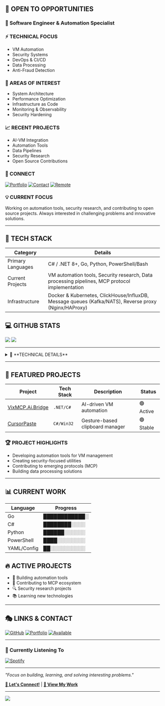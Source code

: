 ## 💼 OPEN TO OPPORTUNITIES
### 🚀 Software Engineer & Automation Specialist

### ⚡ TECHNICAL FOCUS
- VM Automation
- Security Systems
- DevOps & CI/CD
- Data Processing
- Anti-Fraud Detection

### 🎯 AREAS OF INTEREST
- System Architecture
- Performance Optimization
- Infrastructure as Code
- Monitoring & Observability
- Security Hardening

### 📈 RECENT PROJECTS
- AI-VM Integration
- Automation Tools
- Data Pipelines
- Security Research
- Open Source Contributions

### 🔗 CONNECT
[![Portfolio](https://img.shields.io/badge/Portfolio-b--b.top-FF6B6B?style=for-the-badge&logo=firefox&logoColor=white)](https://b-b.top)
[![Contact](https://img.shields.io/badge/Contact-Available-4ECDC4?style=for-the-badge&logo=handshake&logoColor=white)](https://contact.b-b.top)
[![Remote](https://img.shields.io/badge/Remote-Worldwide-45B7D1?style=for-the-badge&logo=globe&logoColor=white)](https://contact.b-b.top)

### 💡 CURRENT FOCUS
Working on automation tools, security research, and contributing to open source projects. Always interested in challenging problems and innovative solutions.

---

## 🚀 TECH STACK

| Category        | Details                               |
|-----------------|---------------------------------------|
| Primary Languages | C# / .NET 8+, Go, Python, PowerShell/Bash |
| Current Projects  | VM automation tools, Security research, Data processing pipelines, MCP protocol implementation |
| Infrastructure  | Docker & Kubernetes, ClickHouse/InfluxDB, Message queues (Kafka/NATS), Reverse proxy (Nginx/HAProxy) |

## 💻 GITHUB STATS

<img src="https://github-readme-stats.vercel.app/api?username=bivex&show_icons=true&theme=synthwave&hide_border=true&custom_title=GitHub%20Stats" />

<img src="https://github-readme-activity-graph.vercel.app/graph?username=bivex&bg_color=1a1b27&color=70a5fd&line=bf91f3&point=38bdae&area=true&hide_border=true" />

---

<details>
<summary>🔮 **TECHNICAL DETAILS**</summary>

### 🛡️ Security & Anti-Fraud
- Real-time decision engines with low latency requirements
- Machine learning for anomaly detection
- Traffic analysis and quality scoring
- Automated security response systems

### 🔧 DevOps & Infrastructure
- Container orchestration with Kubernetes
- CI/CD pipeline automation
- Infrastructure monitoring and alerting
- Performance optimization and scaling

### 🎯 Research & Development
- Binary analysis and reverse engineering
- Memory forensics and debugging
- Protocol analysis and implementation
- Security vulnerability research

</details>

-----

## 🎨 FEATURED PROJECTS

| Project                            | Tech Stack  | Description                | Status     |
|------------------------------------|-------------|----------------------------|------------|
| [VixMCP.Ai.Bridge](https://github.com/bivex/VixMCP.Ai.Bridge) | `.NET/C#`   | AI-driven VM automation    | 🟢 Active |
| [CursorPaste](https://github.com/bivex/CursorPaste)       | `C#/Win32`  | Gesture-based clipboard manager | 🟢 Stable  |

### 🏆 PROJECT HIGHLIGHTS
- Developing automation tools for VM management
- Creating security-focused utilities
- Contributing to emerging protocols (MCP)
- Building data processing solutions

---

## 📊 CURRENT WORK

| Language    | Progress        |
|-------------|-----------------|
| Go          | ████████████░   |
| C#          | ████████░░░░   |
| Python      | ██████░░░░░░   |
| PowerShell  | ████░░░░░░░░   |
| YAML/Config | ██░░░░░░░░░░   |

## 🔥 ACTIVE PROJECTS
- 🎯 Building automation tools
- 🚀 Contributing to MCP ecosystem
- 🔍 Security research projects
- 📚 Learning new technologies

---

## 🎭 LINKS & CONTACT

[![GitHub](https://img.shields.io/badge/GitHub-181717?style=for-the-badge&logo=github&logoColor=white)](https://github.com/bivex)
[![Portfolio](https://img.shields.io/badge/Portfolio-b--b.top-FF6B6B?style=for-the-badge&logo=firefox&logoColor=white)](https://b-b.top)
[![Available](https://img.shields.io/badge/Available-For_Projects-4ECDC4?style=for-the-badge&logo=handshake&logoColor=white)](https://contact.b-b.top)

---

### 🎵 Currently Listening To
[![Spotify](https://novatorem.vercel.app/api/spotify?background_color=1a1b27&border_color=ffffff)](https://open.spotify.com/user/bivex)

---

*"Focus on building, learning, and solving interesting problems."*

**[💬 Let's Connect!](https://github.com/bivex/bivex/discussions)** | **[🚀 View My Work](https://b-b.top)**

<!-- Thanks for checking out my profile! Always open to interesting projects and collaborations. -->

---

<img src="https://capsule-render.vercel.app/api?type=waving&color=gradient&height=100&section=footer"/>
